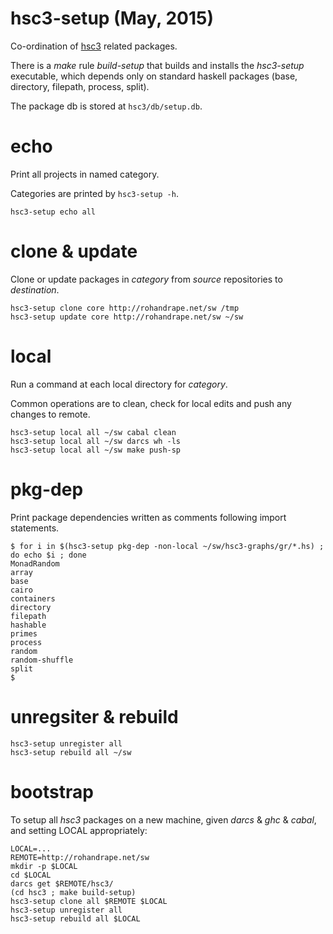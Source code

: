 # hsc3-setup (May, 2015)

Co-ordination of [hsc3](http://rohandrape.net/t/hsc3) related packages.

There is a _make_ rule _build-setup_ that builds and installs the
_hsc3-setup_ executable, which depends only on standard haskell
packages (base, directory, filepath, process, split).

The package db is stored at `hsc3/db/setup.db`.

# echo

Print all projects in named category.

Categories are printed by `hsc3-setup -h`.

~~~~
hsc3-setup echo all
~~~~

# clone & update

Clone or update packages in _category_ from _source_ repositories to _destination_.

~~~~
hsc3-setup clone core http://rohandrape.net/sw /tmp
hsc3-setup update core http://rohandrape.net/sw ~/sw
~~~~

# local

Run a command at each local directory for _category_.

Common operations are to clean, check for local edits and push any changes to remote.

~~~~
hsc3-setup local all ~/sw cabal clean
hsc3-setup local all ~/sw darcs wh -ls
hsc3-setup local all ~/sw make push-sp
~~~~

# pkg-dep

Print package dependencies written as comments following import statements.

~~~~
$ for i in $(hsc3-setup pkg-dep -non-local ~/sw/hsc3-graphs/gr/*.hs) ; do echo $i ; done
MonadRandom
array
base
cairo
containers
directory
filepath
hashable
primes
process
random
random-shuffle
split
$
~~~~

# unregsiter & rebuild

~~~~
hsc3-setup unregister all
hsc3-setup rebuild all ~/sw
~~~~

# bootstrap

To setup all _hsc3_ packages on a new machine, given _darcs_ & _ghc_ &
_cabal_, and setting LOCAL appropriately:

~~~~
LOCAL=...
REMOTE=http://rohandrape.net/sw
mkdir -p $LOCAL
cd $LOCAL
darcs get $REMOTE/hsc3/
(cd hsc3 ; make build-setup)
hsc3-setup clone all $REMOTE $LOCAL
hsc3-setup unregister all
hsc3-setup rebuild all $LOCAL
~~~~
